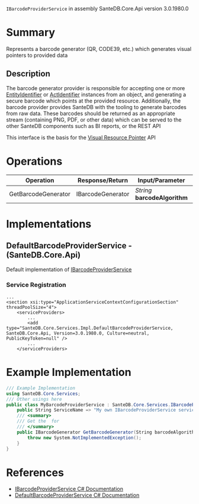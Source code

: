 `IBarcodeProviderService` in assembly SanteDB.Core.Api version 3.0.1980.0

# Summary
Represents a barcode generator (QR, CODE39, etc.) which generates visual pointers to provided data

## Description
The barcode generator provider is responsible for accepting one or more [EntityIdentifier](http://santesuite.org/assets/doc/net/html/T_SanteDB_Core_Model_DataTypes_EntityIdentifier.htm) or 
            [ActIdentifier](http://santesuite.org/assets/doc/net/html/T_SanteDB_Core_Model_DataTypes_ActIdentifier.htm) instances from an object, and generating a secure barcode which points at the provided 
            resource. Additionally, the barcode provider provides SanteDB with the tooling to generate barcodes from raw data. 
            These barcodes should be returned as an appropriate stream (containing PNG, PDF, or other data) which can be served
            to the other SanteDB components such as BI reports, or the REST API

This interface is the basis for the [Visual Resource Pointer](https://help.santesuite.org/developers/service-apis/health-data-service-interface-hdsi/digitally-signed-visual-code-api) API

# Operations

|Operation|Response/Return|Input/Parameter|Description|
|-|-|-|-|
|GetBarcodeGenerator|IBarcodeGenerator|*String* **barcodeAlgorithm**|Get the  for|

# Implementations


## DefaultBarcodeProviderService - (SanteDB.Core.Api)
Default implementation of [IBarcodeProviderService](http://santesuite.org/assets/doc/net/html/T_SanteDB_Core_Services_IBarcodeProviderService.htm)

### Service Registration
```markup
...
<section xsi:type="ApplicationServiceContextConfigurationSection" threadPoolSize="4">
	<serviceProviders>
		...
		<add type="SanteDB.Core.Services.Impl.DefaultBarcodeProviderService, SanteDB.Core.Api, Version=3.0.1980.0, Culture=neutral, PublicKeyToken=null" />
		...
	</serviceProviders>
```
# Example Implementation
```csharp
/// Example Implementation
using SanteDB.Core.Services;
/// Other usings here
public class MyBarcodeProviderService : SanteDB.Core.Services.IBarcodeProviderService { 
	public String ServiceName => "My own IBarcodeProviderService service";
	/// <summary>
	/// Get the  for
	/// </summary>
	public IBarcodeGenerator GetBarcodeGenerator(String barcodeAlgorithm){
		throw new System.NotImplementedException();
	}
}
```

# References

* [IBarcodeProviderService C# Documentation](http://santesuite.org/assets/doc/net/html/T_SanteDB_Core_Services_IBarcodeProviderService.htm)
* [DefaultBarcodeProviderService C# Documentation](http://santesuite.org/assets/doc/net/html/T_SanteDB_Core_Services_Impl_DefaultBarcodeProviderService.htm)
